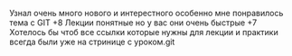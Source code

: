  Узнал очень много нового и интерестного особенно мне понравилось тема с GIT +8
Лекции понятные но у вас они очень быстрые +7
Хотелось бы чтоб все ссылки которые нужны для лекции и практики всегда были уже на стринице с уроком.git 
